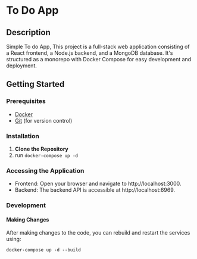 # To Do App

## Description

Simple To do App, This project is a full-stack web application consisting of a React frontend, a Node.js backend, and a MongoDB database. It's structured as a monorepo with Docker Compose for easy development and deployment.

## Getting Started

### Prerequisites

- [Docker](https://www.docker.com/get-started)
- [Git](https://git-scm.com/downloads) (for version control)

### Installation

1. **Clone the Repository**
2. run `docker-compose up -d`

### Accessing the Application

- Frontend: Open your browser and navigate to http://localhost:3000.
- Backend: The backend API is accessible at http://localhost:6969.

### Development

#### Making Changes

After making changes to the code, you can rebuild and restart the services using:

`docker-compose up -d --build`
